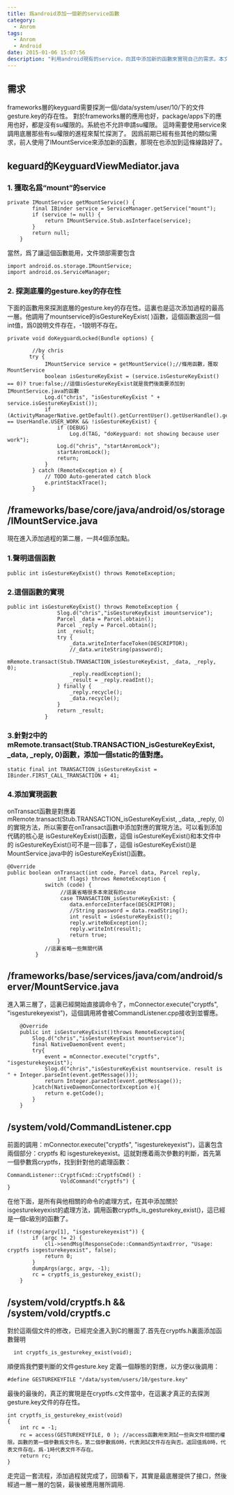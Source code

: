 ```yaml
---
title: 爲android添加一個新的service函數
category:
  - Anrom
tags:
  - Anrom
  - Android
date: 2015-01-06 15:07:56
description: "利用android現有的service，向其中添加新的函數來實現自己的需求。本文記錄的從上到下的一系列修改過程"
---
```


## 需求 
frameworks層的keyguard需要探測一個/data/system/user/10/下的文件gesture.key的存在性。
對於frameworks層的應用也好，package/apps下的應用也好，都是沒有su權限的。系統也不允許申請su權限。
這時需要使用service來調用底層那些有su權限的進程來幫忙探測了。
因爲前期已經有些其他的類似需求，前人使用了IMountService來添加新的函數，那現在也添加到這條線路好了。

## keguard的KeyguardViewMediator.java
### 1. 獲取名爲“mount”的service
```
private IMountService getMountService() {
        final IBinder service = ServiceManager.getService("mount");
        if (service != null) {
            return IMountService.Stub.asInterface(service);
        }
        return null;
    }
```
當然，爲了讓這個函數能用，文件頭部需要包含
```
import android.os.storage.IMountService;
import android.os.ServiceManager;
```

### 2. 探測底層的gesture.key的存在性
下面的函數用來探測底層的gesture.key的存在性。這裏也是這次添加過程的最高一層。他調用了mountservice的isGestureKeyExist( )函數，這個函數返回一個int值，爲0說明文件存在，-1說明不存在。
```
private void doKeyguardLocked(Bundle options) {
       
        //by chris
       try {
            IMountService service = getMountService();//條用函數，獲取MountService
            boolean isGestureKeyExist = (service.isGestureKeyExist() == 0)? true:false;//這個isGestureKeyExist就是我們後面要添加到IMountService.java的函數
            Log.d("chris", "isGestureKeyExist " + service.isGestureKeyExist());
            if (ActivityManagerNative.getDefault().getCurrentUser().getUserHandle().getIdentifier() == UserHandle.USER_WORK && !isGestureKeyExist) {
                if (DEBUG)
                    Log.d(TAG, "doKeyguard: not showing because user work");
                Log.d("chris", "startAnromLock");
                startAnromLock();
                return;
            }
        } catch (RemoteException e) {
            // TODO Auto-generated catch block
            e.printStackTrace();
        }
```

## /frameworks/base/core/java/android/os/storage/IMountService.java

現在進入添加過程的第二層，一共4個添加點。
### 1.聲明這個函數
```
public int isGestureKeyExist() throws RemoteException;
```
### 2.這個函數的實現
```
public int isGestureKeyExist() throws RemoteException {
                Slog.d("chris","isGestureKeyExist imountservice");
                Parcel _data = Parcel.obtain();
                Parcel _reply = Parcel.obtain();
                int _result;
                try {
                    _data.writeInterfaceToken(DESCRIPTOR);
                    //_data.writeString(password);
                    mRemote.transact(Stub.TRANSACTION_isGestureKeyExist, _data, _reply, 0);
                    _reply.readException();
                    _result = _reply.readInt();
                } finally {
                    _reply.recycle();
                    _data.recycle();
                }
                return _result;
            }
```
### 3.針對2中的mRemote.transact(Stub.TRANSACTION_isGestureKeyExist, _data, _reply, 0)函數，添加一個static的值對應。
```
static final int TRANSACTION_isGestureKeyExist = IBinder.FIRST_CALL_TRANSACTION + 41;
```

### 4.添加實現函數

onTransact函數是對應着mRemote.transact(Stub.TRANSACTION_isGestureKeyExist, _data, _reply, 0)的實現方法，所以需要在onTransact函數中添加對應的實現方法。可以看到添加代碼的核心是 isGestureKeyExist()函數，這個 isGestureKeyExist()和本文件中的 isGestureKeyExist()可不是一回事了，這個 isGestureKeyExist()是MountService.java中的 isGestureKeyExist()函數。
```
@Override
public boolean onTransact(int code, Parcel data, Parcel reply,
                int flags) throws RemoteException {
            switch (code) {
                 //這裏省略很多本來就有的case
                 case TRANSACTION_isGestureKeyExist: {
                    data.enforceInterface(DESCRIPTOR);
                    //String password = data.readString();
                    int result = isGestureKeyExist();
                    reply.writeNoException();
                    reply.writeInt(result);
                    return true;
                }
            //這裏省略一些無關代碼
         }
```

## /frameworks/base/services/java/com/android/server/MountService.java

進入第三層了，這裏已經開始直接調命令了，mConnector.execute("cryptfs", "isgesturekeyexist")，這個調用將會被CommandListener.cpp接收到並響應。
```
    @Override
    public int isGestureKeyExist()throws RemoteException{
        Slog.d("chris","isGestureKeyExist mountservice");
        final NativeDaemonEvent event;
        try{
            event = mConnector.execute("cryptfs", "isgesturekeyexist");
            Slog.d("chris","isGestureKeyExist mountservice. result is " + Integer.parseInt(event.getMessage()));
            return Integer.parseInt(event.getMessage());
        }catch(NativeDaemonConnectorException e){
            return e.getCode();
        }
    }
```

## /system/vold/CommandListener.cpp

前面的調用：mConnector.execute("cryptfs", "isgesturekeyexist")，這裏包含兩個部分：cryptfs 和 isgesturekeyexist。這就對應着兩次參數的判斷，首先第一個參數爲cryptfs，找到針對他的處理函數：
```
CommandListener::CryptfsCmd::CryptfsCmd() :
                 VoldCommand("cryptfs") {
}
```
在他下面，是所有與他相關的命令的處理方式，在其中添加關於isgesturekeyexist的處理方法，調用函數cryptfs_is_gesturekey_exist()，這已經是一個c級別的函數了。
```
if (!strcmp(argv[1], "isgesturekeyexist")) {
        if (argc != 2) {
            cli->sendMsg(ResponseCode::CommandSyntaxError, "Usage: cryptfs isgesturekeyexist", false);
            return 0;
        }
        dumpArgs(argc, argv, -1);
        rc = cryptfs_is_gesturekey_exist();
    }
```

## /system/vold/cryptfs.h   &&   /system/vold/cryptfs.c

對於這兩個文件的修改，已經完全進入到C的層面了.首先在cryptfs.h裏面添加函數聲明
```
  int cryptfs_is_gesturekey_exist(void);
```
順便爲我們要判斷的文件gesture.key 定義一個靜態的對應，以方便以後調用：

```
#define GESTUREKEYFILE "/data/system/users/10/gesture.key"
```
最後的最後的，真正的實現是在cryptfs.c文件當中，在這裏才真正的去探測gesture.key文件的存在性。
```
int cryptfs_is_gesturekey_exist(void)
{
    int rc = -1;  
    rc = access(GESTUREKEYFILE, 0 ); //access函數用來測試一些與文件相關的權限。函數的第一個參數爲文件名，第二個參數爲0時，代表測試文件存在與否。返回值爲0時，代表文件存在。爲-1時代表文件不存在。  
    return rc;
}
```

走完這一套流程，添加過程就完成了，回頭看下，其實是最底層提供了接口，然後經過一層一層的包裝，最後被應用層所調用.
